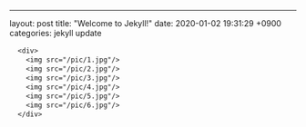 ---
layout: post
title:  "Welcome to Jekyll!"
date:   2020-01-02 19:31:29 +0900
categories: jekyll update
  
      <div>
        <img src="/pic/1.jpg"/>
        <img src="/pic/2.jpg"/>
        <img src="/pic/3.jpg"/>
        <img src="/pic/4.jpg"/>
        <img src="/pic/5.jpg"/>
        <img src="/pic/6.jpg"/>
      </div>